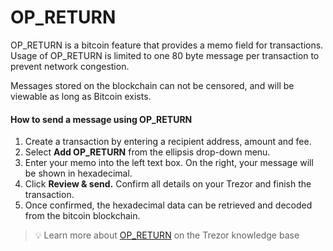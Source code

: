 # OP\_RETURN

OP\_RETURN is a bitcoin feature that provides a memo field for transactions. Usage of OP\_RETURN is limited to one 80 byte message per transaction to prevent network congestion.

Messages stored on the blockchain can not be censored, and will be viewable as long as Bitcoin exists.

#### How to send a message using OP\_RETURN

1. Create a transaction by entering a recipient address, amount and fee.
2. Select **Add OP\_RETURN** from the ellipsis drop-down menu.
3. Enter your memo into the left text box. On the right, your message will be shown in hexadecimal.
4. Click **Review & send.** Confirm all details on your Trezor and finish the transaction.
5. Once confirmed, the hexadecimal data can be retrieved and decoded from the bitcoin blockchain.

> 💡 Learn more about [OP\_RETURN](https://trezor.io/guides/trezor-suite/trezor-suite-desktop/use-op-return-in-trezor-suite) on the Trezor knowledge base

